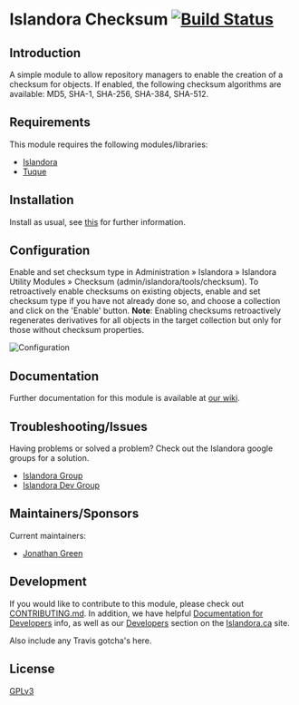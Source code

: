 # Islandora Checksum [![Build Status](https://travis-ci.org/Islandora/islandora_checksum.png?branch=7.x)](https://travis-ci.org/Islandora/islandora_checksum)

## Introduction

A simple module to allow repository managers to enable the creation of a checksum for objects. If enabled, the following checksum algorithms are available: MD5, SHA-1, SHA-256, SHA-384, SHA-512. 

## Requirements

This module requires the following modules/libraries:

* [Islandora](https://github.com/islandora/islandora)
* [Tuque](https://github.com/islandora/tuque)

## Installation

Install as usual, see [this](https://drupal.org/documentation/install/modules-themes/modules-7) for further information.

## Configuration

Enable and set checksum type in Administration » Islandora » Islandora Utility Modules » Checksum (admin/islandora/tools/checksum). To retroactively enable checksums on existing objects, enable and set checksum type if you have not already done so, and choose a collection and click on the 'Enable' button. **Note**: Enabling checksums retroactively regenerates derivatives for all objects in the target collection but only for those without checksum properties.

![Configuration](https://wiki.duraspace.org/download/attachments/69833526/screenshot_checksum_admin.png?version=1&modificationDate=1509042384043&api=v2)

## Documentation

Further documentation for this module is available at [our wiki](https://wiki.duraspace.org/display/ISLANDORA/Islandora+Checksum).

## Troubleshooting/Issues

Having problems or solved a problem? Check out the Islandora google groups for a solution.

* [Islandora Group](https://groups.google.com/forum/?hl=en&fromgroups#!forum/islandora)
* [Islandora Dev Group](https://groups.google.com/forum/?hl=en&fromgroups#!forum/islandora-dev)

## Maintainers/Sponsors

Current maintainers:

* [Jonathan Green](https://github.com/jonathangreen)

## Development

If you would like to contribute to this module, please check out [CONTRIBUTING.md](CONTRIBUTING.md). In addition, we have helpful [Documentation for Developers](https://github.com/Islandora/islandora/wiki#wiki-documentation-for-developers) info, as well as our [Developers](http://islandora.ca/developers) section on the [Islandora.ca](http://islandora.ca) site.

Also include any Travis gotcha's here. 

## License

[GPLv3](http://www.gnu.org/licenses/gpl-3.0.txt)
